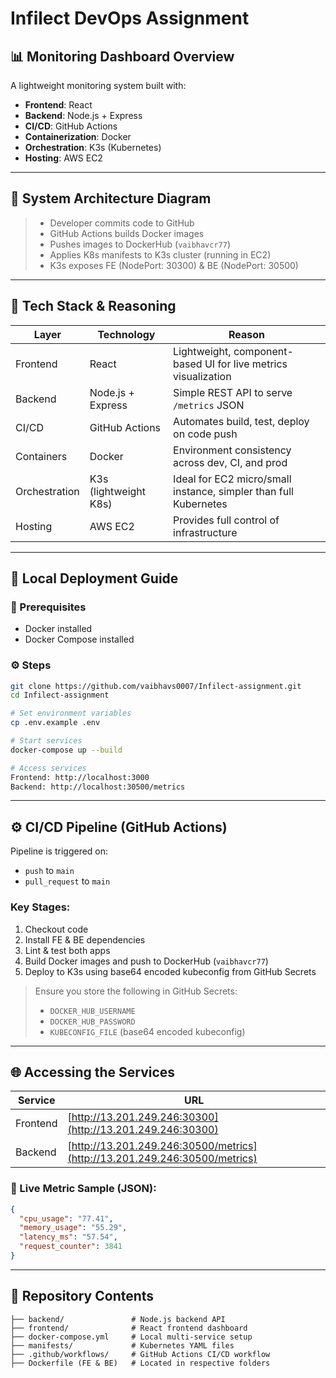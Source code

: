# Infilect DevOps Assignment

## 📊 Monitoring Dashboard Overview

A lightweight monitoring system built with:

* **Frontend**: React
* **Backend**: Node.js + Express
* **CI/CD**: GitHub Actions
* **Containerization**: Docker
* **Orchestration**: K3s (Kubernetes)
* **Hosting**: AWS EC2

---

## 📐 System Architecture Diagram

> * Developer commits code to GitHub
> * GitHub Actions builds Docker images
> * Pushes images to DockerHub (`vaibhavcr77`)
> * Applies K8s manifests to K3s cluster (running in EC2)
> * K3s exposes FE (NodePort: 30300) & BE (NodePort: 30500)

---

## 🧰 Tech Stack & Reasoning

| Layer         | Technology            | Reason                                                           |
| ------------- | --------------------- | ---------------------------------------------------------------- |
| Frontend      | React                 | Lightweight, component-based UI for live metrics visualization   |
| Backend       | Node.js + Express     | Simple REST API to serve `/metrics` JSON                         |
| CI/CD         | GitHub Actions        | Automates build, test, deploy on code push                       |
| Containers    | Docker                | Environment consistency across dev, CI, and prod                 |
| Orchestration | K3s (lightweight K8s) | Ideal for EC2 micro/small instance, simpler than full Kubernetes |
| Hosting       | AWS EC2               | Provides full control of infrastructure                          |

---

## 🚀 Local Deployment Guide

### 🧱 Prerequisites

* Docker installed
* Docker Compose installed

### ⚙️ Steps

```bash
git clone https://github.com/vaibhavs0007/Infilect-assignment.git
cd Infilect-assignment

# Set environment variables
cp .env.example .env

# Start services
docker-compose up --build

# Access services
Frontend: http://localhost:3000
Backend: http://localhost:30500/metrics
```

---

## ⚙️ CI/CD Pipeline (GitHub Actions)

Pipeline is triggered on:

* `push` to `main`
* `pull_request` to `main`

### Key Stages:

1. Checkout code
2. Install FE & BE dependencies
3. Lint & test both apps
4. Build Docker images and push to DockerHub (`vaibhavcr77`)
5. Deploy to K3s using base64 encoded kubeconfig from GitHub Secrets

> Ensure you store the following in GitHub Secrets:
>
> * `DOCKER_HUB_USERNAME`
> * `DOCKER_HUB_PASSWORD`
> * `KUBECONFIG_FILE` (base64 encoded kubeconfig)

---

## 🌐 Accessing the Services

| Service  | URL                                                                        |
| -------- | -------------------------------------------------------------------------- |
| Frontend | [http://13.201.249.246:30300](http://13.201.249.246:30300)                 |
| Backend  | [http://13.201.249.246:30500/metrics](http://13.201.249.246:30500/metrics) |

### 🔁 Live Metric Sample (JSON):

```json
{
  "cpu_usage": "77.41",
  "memory_usage": "55.29",
  "latency_ms": "57.54",
  "request_counter": 3841
}
```

---

## 📂 Repository Contents

```
├── backend/               # Node.js backend API
├── frontend/              # React frontend dashboard
├── docker-compose.yml     # Local multi-service setup
├── manifests/             # Kubernetes YAML files
├── .github/workflows/     # GitHub Actions CI/CD workflow
├── Dockerfile (FE & BE)   # Located in respective folders
